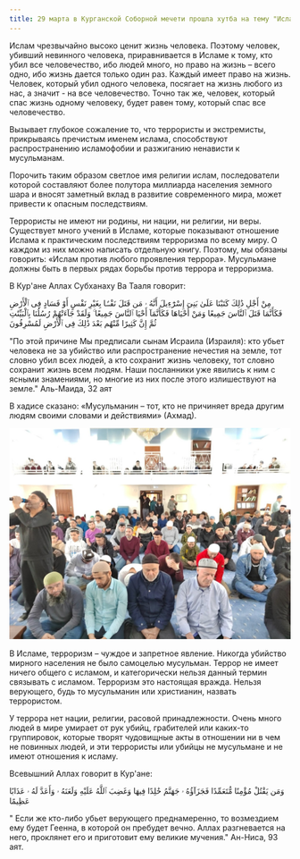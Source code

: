 ```yaml
---
title: 29 марта в Курганской Соборной мечети прошла хутба на тему "Ислам против терроризма".
---
```


Ислам чрезвычайно высоко ценит жизнь человека. Поэтому человек, убивший невинного 
человека, приравнивается в Исламе к тому, кто убил все человечество, ибо людей много, но право на жизнь – всего одно, 
ибо жизнь дается только один раз. Каждый имеет право на жизнь. Человек, который убил одного человека, посягает на жизнь 
любого из нас, а значит - на все человечество. Точно так же, человек, который спас жизнь одному человеку, будет равен тому, 
который спас все человечество.

Вызывает глубокое сожаление то, что террористы и экстремисты, прикрываясь пречистым именем ислама,  способствуют 
распространению исламофобии и разжиганию ненависти к мусульманам.

Порочить таким образом светлое имя религии ислам, последователи которой  составляют более полутора миллиарда населения 
земного шара и вносят заметный вклад в развитие современного мира, может привести к опасным последствиям.

Террористы не имеют ни родины, ни нации, ни религии, ни веры.
Существует много учений в Исламе, которые показывают отношение Ислама к практическим последствиям терроризма по всему миру. 
О каждом из них можно написать отдельную книгу. Поэтому, мы обязаны говорить: «Ислам против любого проявления террора». 
Мусульмане должны быть в первых рядах борьбы против террора и терроризма.

В Кур'ане Аллах Субханаху Ва Тааля говорит:

مِنْ أَجْلِ ذَٰلِكَ كَتَبْنَا عَلَىٰ بَنِىٓ إِسْرَٰٓءِيلَ أَنَّهُ ۥ مَن قَتَلَ نَفْسًۢا بِغَيْرِ نَفْسٍ أَوْ فَسَادٍ فِى ٱلْأَرْضِ فَكَأَنَّمَا قَتَلَ ٱلنَّاسَ جَمِيعًا وَمَنْ أَحْيَاهَا فَكَأَنَّمَآ أَحْيَا ٱلنَّاسَ جَمِيعًا ۚ وَلَقَدْ جَآءَتْهُمْ رُسُلُنَا بِٱلْبَيِّنَٰتِ ثُمَّ إِنَّ كَثِيرًا مِّنْهُم بَعْدَ ذَٰلِكَ فِى ٱلْأَرْضِ لَمُسْرِفُونَ

"По этой причине Мы предписали сынам Исраила (Израиля): кто убьет человека не за убийство или распространение нечестия 
на земле, тот словно убил всех людей, а кто сохранит жизнь человеку, тот словно сохранит жизнь всем людям. Наши посланники уже 
явились к ним с ясными знамениями, но многие из них после этого излишествуют на земле." Аль-Маида, 32 аят

В хадисе сказано: «Мусульманин – тот, кто не причиняет вреда другим людям своими словами и действиями» (Ахмад).

![Хутба](./Хутба3.jpg)

В Исламе, терроризм – чуждое и запретное явление. Никогда убийство мирного населения не было самоцелью мусульман.
Террор не имеет ничего общего с исламом, и категорически нельзя данный термин связывать с исламом. Терроризм 
это настоящая вражда. Нельзя верующего, будь то мусульманин или христианин, назвать террористом.

У террора нет нации, религии, расовой принадлежности.
Очень много людей в мире умирает от рук убийц, грабителей или каких-то группировок, которые творят чудовищные акты 
в отношении ни в чем не повинных людей, и эти террористы или убийцы не мусульмане и не имеют отношения к исламу.

Всевышний Аллах говорит в Кур'ане:

وَمَن يَقْتُلْ مُؤْمِنًا مُّتَعَمِّدًا فَجَزَآؤُهُ ۥ جَهَنَّمُ خَٰلِدًا فِيهَا وَغَضِبَ ٱللَّهُ عَلَيْهِ وَلَعَنَهُ ۥ وَأَعَدَّ لَهُ ۥ عَذَابًا عَظِيمًا

" Если же кто-либо убьет верующего преднамеренно, то возмездием ему будет Геенна, в которой он пребудет вечно. Аллах 
разгневается на него, проклянет его и приготовит ему великие мучения." Ан-Ниса, 93 аят.
